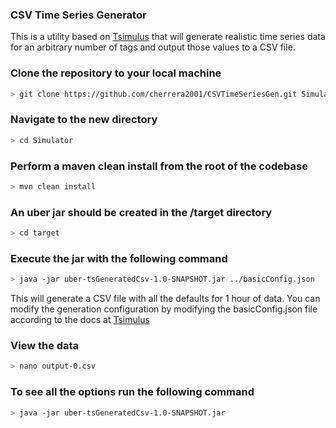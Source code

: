 ### CSV Time Series Generator

This is a utility based on [Tsimulus](https://tsimulus.readthedocs.io/en/latest/get_started.html#get-started) that will generate realistic time series data for an arbitrary number of tags and
output those values to a CSV file.

### Clone the repository to your local machine
 ``` sh
> git clone https://github.com/cherrera2001/CSVTimeSeriesGen.git Simulator
 ```
### Navigate to the new directory
  ``` sh
> cd Simulator 
  ```
   
 ### Perform a maven clean install from the root of the codebase
 ``` sh
> mvn clean install
 ```
 
 ### An uber jar should be created in the /target directory
 ``` sh
> cd target
 ```
 
 ### Execute the jar with the following command
 ``` sh
> java -jar uber-tsGeneratedCsv-1.0-SNAPSHOT.jar ../basicConfig.json 
 ```
 
 This will generate a CSV file with all the defaults for 1 hour of data. You can modify the generation configuration by 
 modifying the basicConfig.json file according to the docs at [Tsimulus](https://tsimulus.readthedocs.io/en/latest/get_started.html#get-started)
 
### View the data
 ``` sh
> nano output-0.csv
 ```
 
 ### To see all the options run the following command
 ``` sh
> java -jar uber-tsGeneratedCsv-1.0-SNAPSHOT.jar
 ```